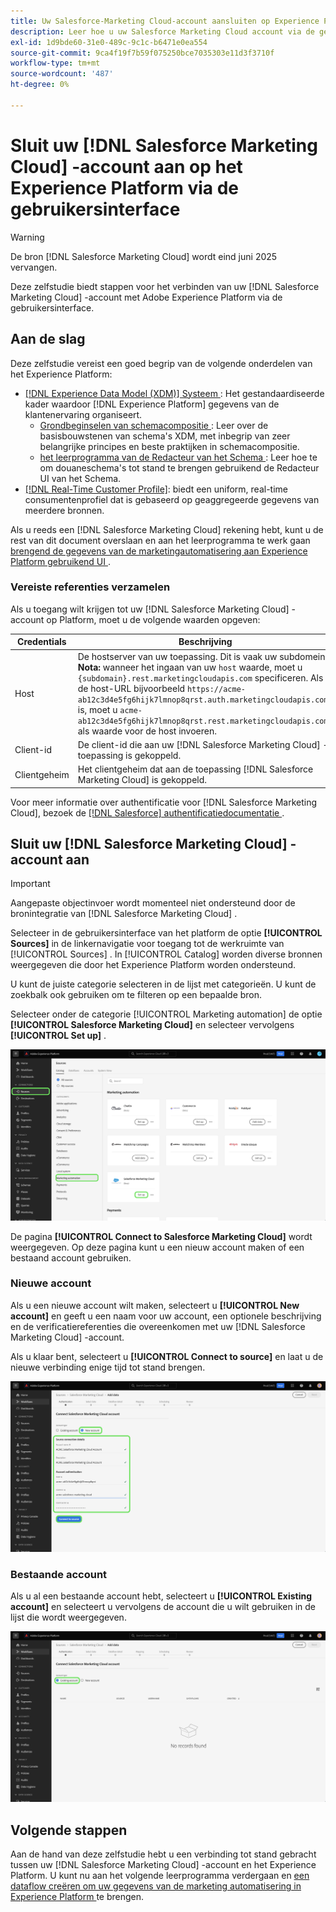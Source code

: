 ```yaml
---
title: Uw Salesforce-Marketing Cloud-account aansluiten op Experience Platform via de gebruikersinterface
description: Leer hoe u uw Salesforce Marketing Cloud account via de gebruikersinterface kunt verbinden met Experience Platform.
exl-id: 1d9bde60-31e0-489c-9c1c-b6471e0ea554
source-git-commit: 9ca4f19f7b59f075250bce7035303e11d3f3710f
workflow-type: tm+mt
source-wordcount: '487'
ht-degree: 0%

---
```


# Sluit uw [!DNL Salesforce Marketing Cloud] -account aan op het Experience Platform via de gebruikersinterface

>[!WARNING]
>
>De bron [!DNL Salesforce Marketing Cloud] wordt eind juni 2025 vervangen.

Deze zelfstudie biedt stappen voor het verbinden van uw [!DNL Salesforce Marketing Cloud] -account met Adobe Experience Platform via de gebruikersinterface.

## Aan de slag

Deze zelfstudie vereist een goed begrip van de volgende onderdelen van het Experience Platform:

* [[!DNL Experience Data Model (XDM)]  Systeem ](../../../../../xdm/home.md): Het gestandaardiseerde kader waardoor [!DNL Experience Platform] gegevens van de klantenervaring organiseert.
   * [ Grondbeginselen van schemacompositie ](../../../../../xdm/schema/composition.md): Leer over de basisbouwstenen van schema&#39;s XDM, met inbegrip van zeer belangrijke principes en beste praktijken in schemacompositie.
   * [ het leerprogramma van de Redacteur van het Schema ](../../../../../xdm/tutorials/create-schema-ui.md): Leer hoe te om douaneschema&#39;s tot stand te brengen gebruikend de Redacteur UI van het Schema.
* [[!DNL Real-Time Customer Profile]](../../../../../profile/home.md): biedt een uniform, real-time consumentenprofiel dat is gebaseerd op geaggregeerde gegevens van meerdere bronnen.

Als u reeds een [!DNL Salesforce Marketing Cloud] rekening hebt, kunt u de rest van dit document overslaan en aan het leerprogramma te werk gaan [ brengend de gegevens van de marketingautomatisering aan Experience Platform gebruikend UI ](../../dataflow/marketing-automation.md).

### Vereiste referenties verzamelen

Als u toegang wilt krijgen tot uw [!DNL Salesforce Marketing Cloud] -account op Platform, moet u de volgende waarden opgeven:

| Credentials | Beschrijving |
| ---------- | ----------- |
| Host | De hostserver van uw toepassing. Dit is vaak uw subdomein. **Nota:** wanneer het ingaan van uw `host` waarde, moet u `{subdomain}.rest.marketingcloudapis.com` specificeren. Als de host-URL bijvoorbeeld `https://acme-ab12c3d4e5fg6hijk7lmnop8qrst.auth.marketingcloudapis.com/` is, moet u `acme-ab12c3d4e5fg6hijk7lmnop8qrst.rest.marketingcloudapis.com/` als waarde voor de host invoeren. |
| Client-id | De client-id die aan uw [!DNL Salesforce Marketing Cloud] -toepassing is gekoppeld. |
| Clientgeheim | Het clientgeheim dat aan de toepassing [!DNL Salesforce Marketing Cloud] is gekoppeld. |

Voor meer informatie over authentificatie voor [!DNL Salesforce Marketing Cloud], bezoek de [[!DNL Salesforce]  authentificatiedocumentatie ](https://developer.salesforce.com/docs/atlas.en-us.mc-apis.meta/mc-apis/authentication.htm).

## Sluit uw [!DNL Salesforce Marketing Cloud] -account aan

>[!IMPORTANT]
>
>Aangepaste objectinvoer wordt momenteel niet ondersteund door de bronintegratie van [!DNL Salesforce Marketing Cloud] .

Selecteer in de gebruikersinterface van het platform de optie **[!UICONTROL Sources]** in de linkernavigatie voor toegang tot de werkruimte van [!UICONTROL Sources] . In [!UICONTROL Catalog] worden diverse bronnen weergegeven die door het Experience Platform worden ondersteund.

U kunt de juiste categorie selecteren in de lijst met categorieën. U kunt de zoekbalk ook gebruiken om te filteren op een bepaalde bron.

Selecteer onder de categorie [!UICONTROL Marketing automation] de optie **[!UICONTROL Salesforce Marketing Cloud]** en selecteer vervolgens **[!UICONTROL Set up]** .

![ de broncatalogus met de geselecteerde bron van de Marketing Cloud van Salesforce.](../../../../images/tutorials/create/salesforce-marketing-cloud/catalog.png)

De pagina **[!UICONTROL Connect to Salesforce Marketing Cloud]** wordt weergegeven. Op deze pagina kunt u een nieuw account maken of een bestaand account gebruiken.

### Nieuwe account

Als u een nieuwe account wilt maken, selecteert u **[!UICONTROL New account]** en geeft u een naam voor uw account, een optionele beschrijving en de verificatiereferenties die overeenkomen met uw [!DNL Salesforce Marketing Cloud] -account.

Als u klaar bent, selecteert u **[!UICONTROL Connect to source]** en laat u de nieuwe verbinding enige tijd tot stand brengen.

![ de nieuwe rekeningsinterface waar u een nieuwe rekening voor de Marketing Cloud van Salesforce kunt voor authentiek verklaren.](../../../../images/tutorials/create/salesforce-marketing-cloud/new.png)

### Bestaande account

Als u al een bestaande account hebt, selecteert u **[!UICONTROL Existing account]** en selecteert u vervolgens de account die u wilt gebruiken in de lijst die wordt weergegeven.

![ de bestaande rekeningsinterface waar u uit een lijst van bestaande rekeningen van de Marketing Cloud van Salesforce kunt selecteren.](../../../../images/tutorials/create/salesforce-marketing-cloud/existing.png)

## Volgende stappen

Aan de hand van deze zelfstudie hebt u een verbinding tot stand gebracht tussen uw [!DNL Salesforce Marketing Cloud] -account en het Experience Platform. U kunt nu aan het volgende leerprogramma verdergaan en [ een dataflow creëren om uw gegevens van de marketing automatisering in Experience Platform ](../../dataflow/marketing-automation.md) te brengen.
